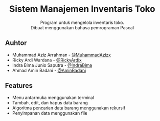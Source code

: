 <h1 align="center">
  Sistem Manajemen Inventaris Toko
</h1>
<p align="center">
  Program untuk mengelola inventaris toko. <br>
  Dibuat menggunakan bahasa pemrograman Pascal <br>
</p>


## Auhtor

- Muhammad Aziz Arrahman - [@MuhammadAzizx](https://github.com/MuhammadAzizx)
- Ricky Ardi Wardana - [@RickyArdix](https://github.com/RickyArdix)
- Indra Bima Junio Saputra - [@IndraBima](https://github.com/IndraBima)
- Ahmad Amin Badani - [@AminBadani](https://github.com/AminBadani/)


## Features

- Menu antarmuka menggunakan terminal
- Tambah, edit, dan hapus data barang
- Algoritma pencarian data barang menggunakan rekursif
- Penyimpanan data menggunakan file

